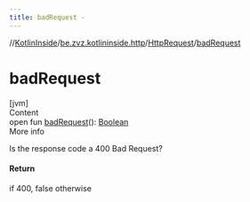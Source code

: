 ```yaml
---
title: badRequest -
---
```

//[KotlinInside](../../index.md)/[be.zvz.kotlininside.http](../index.md)/[HttpRequest](index.md)/[badRequest](bad-request.md)



# badRequest  
[jvm]  
Content  
open fun [badRequest](bad-request.md)(): [Boolean](https://kotlinlang.org/api/latest/jvm/stdlib/kotlin/-boolean/index.html)  
More info  


Is the response code a 400 Bad Request?



#### Return  


if 400, false otherwise

  



